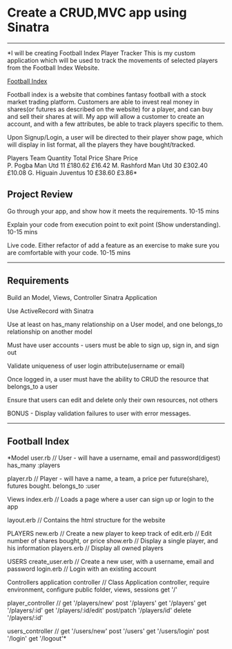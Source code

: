 # Create a CRUD,MVC app using Sinatra
-------------------------------------------------------------------------------

*I will be creating Football Index Player Tracker
This is my custom application which will be used to track the movements
of selected players from the Football Index Website.

[Football Index](https://footballindex.co.uk)

Football index is a website that combines fantasy football with a stock market
trading platform. Customers are able to invest real money in shares(or futures
as described on the website) for a player, and can buy and sell their shares
at will.  My app will allow a customer to create an account, and with a few
attributes, be able to track players specific to them.

Upon Signup/Login, a user will be directed to their player show page, which
will display in list format, all the players they have bought/tracked.

Players
              Team          Quantity         Total Price          Share Price         
P. Pogba      Man Utd          11              £180.62              £16.42
M. Rashford   Man Utd          30              £302.40              £10.08
G. Higuain    Juventus         10              £38.60                £3.86*


## Project Review
Go through your app, and show how it meets the requirements.
10-15 mins

Explain your code from execution point to exit point (Show understanding).
10-15 mins

Live code. Either refactor of add a feature as an exercise to make sure you
are comfortable with your code.
10-15 mins

--------------------------------------------------------------------------------

## Requirements

Build an Model, Views, Controller Sinatra Application

Use ActiveRecord with Sinatra

Use at least on has_many relationship on a User model, and one belongs_to
relationship on another model

Must have user accounts - users must be able to sign up, sign in, and sign out

Validate uniqueness of user login attribute(username or email)

Once logged in, a user must have the ability to CRUD the resource that
belongs_to a user

Ensure that users can edit and delete only their own resources, not others

BONUS - Display validation failures to user with error messages.

--------------------------------------------------------------------------------

## Football Index

*Model
user.rb // User - will have a username, email and password(digest)
          has_many :players

player.rb // Player - will have a name, a team, a price per future(share),
          futures bought.
          belongs_to :user

Views
index.erb // Loads a page where a user can sign up or login to the app

layout.erb // Contains the html structure for the website

  PLAYERS
    new.erb // Create a new player to keep track of
    edit.erb // Edit number of shares bought, or price
    show.erb // Display a single player, and his information
    players.erb // Display all owned players

  USERS
    create_user.erb // Create a new user, with a username, email and password
    login.erb // Login with an existing account

Controllers
application controller // Class Application controller, require environment,
                          configure public folder, views, sessions
                          get '/'

player_controller // get '/players/new'
                      post '/players'
                      get '/players'
                      get '/players/:id'
                      get '/players/:id/edit'
                      post/patch '/players/id'
                      delete '/players/:id'


users_controller // get '/users/new'
                    post '/users'
                    get '/users/login'
                    post '/login'
                    get '/logout'*
